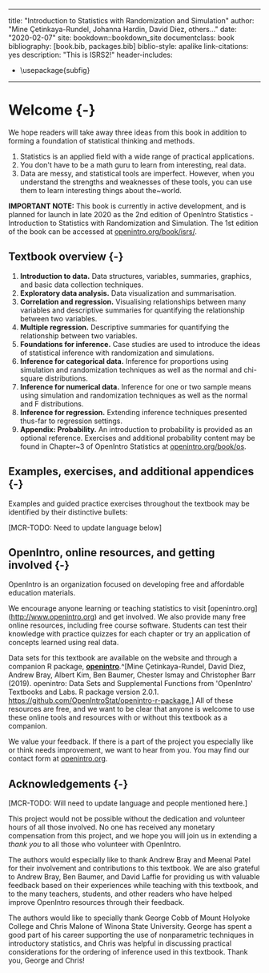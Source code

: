 
--- 
title: "Introduction to Statistics with Randomization and Simulation"
author: "Mine Çetinkaya-Rundel, Johanna Hardin, David Diez, others..."
date: "2020-02-07"
site: bookdown::bookdown_site
documentclass: book
bibliography: [book.bib, packages.bib]
biblio-style: apalike
link-citations: yes
description: "This is ISRS2!"
header-includes:
- \usepackage{subfig}
---

# Welcome {-}

<!--
This book may be downloaded as a free PDF at [openintro.org](http://www.openintro.org).
-->

We hope readers will take away three ideas from this book in addition to forming a foundation of statistical thinking and methods.

1. Statistics is an applied field with a wide range of practical applications.
2. You don't have to be a math guru to learn from interesting, real data.
3. Data are messy, and statistical tools are imperfect. However, when you understand the strengths and weaknesses of these tools, you can use them to learn interesting things about the~world.

**IMPORTANT NOTE:** This book is currently in active development, and is planned for launch in late 2020 as the 2nd edition of OpenIntro Statistics - Introduction to Statistics with Randomization and Simulation. The 1st edition of the book can be accessed at [openintro.org/book/isrs/](https://www.openintro.org/book/isrs/).

## Textbook overview {-}

1. **Introduction to data.** Data structures, variables, summaries, graphics, and basic data collection techniques.
2. **Exploratory data analysis.** Data visualization and summarisation.
3. **Correlation and regression.** Visualising relationships between many variables and descriptive summaries for quantifying the relationship between two variables.
4. **Multiple regression.** Descriptive summaries for quantifying the relationship between two variables.
5. **Foundations for inference.** Case studies are used to introduce the ideas of statistical inference with randomization and simulations. 
6. **Inference for categorical data.** Inference for proportions using simulation and randomization techniques as well as the normal and chi-square distributions.
7. **Inference for numerical data.** Inference for one or two sample means using simulation and randomization techniques as well as the normal and F distributions.
8. **Inference for regression.** Extending inference techniques presented thus-far to regression settings.
7. **Appendix: Probability.** An introduction to probability is provided as an optional reference. Exercises and additional probability content may be found in Chapter~3 of OpenIntro Statistics at [openintro.org/book/os](https://www.openintro.org/book/os/).

## Examples, exercises, and additional appendices {-}

Examples and guided practice exercises throughout the textbook may be identified by their distinctive bullets:

[MCR-TODO: Need to update language below]

<!--
\begin{example}{Large filled bullets signal the start of an example.}
Full solutions to examples are provided and often include an accompanying table or figure.
 \end{example}

\begin{exercise}
Large empty bullets signal to readers that an exercise has been inserted into the text for additional practice and guidance. Solutions for all guided practice exercises are provided in footnotes.\footnote{Full solutions are located down here in the footnote!}
\end{exercise}

Exercises at the end of each chapter are useful for practice or homework assignments. Many of these questions have multiple parts, and solutions to odd-numbered exercises can be found in Appendix~\ref{eoceSolutions}. %These end-of-chapter exercises are also available online in a public question bank at \textbf{openintro.org}, and the available selection is constantly growing based on teacher contributions. Numbered citations in end-of-chapter exercises may be found in Appendix~B.

Probability tables for the normal, $t$, and chi-square distributions are in Appendix~\ref{distributionTables}, and PDF copies of these tables are also available from \href{http://www.openintro.org}{\color{black}\textbf{openintro.org}}.

-->

## OpenIntro, online resources, and getting involved {-}

OpenIntro is an organization focused on developing free and affordable education materials.

We encourage anyone learning or teaching statistics to visit [openintro.org] (http://www.openintro.org) and get involved. We also provide many free online resources, including free course software. Students can test their knowledge with practice quizzes for each chapter or try an application of concepts learned using real data. 

Data sets for this textbook are available on the website and through a companion R package, [**openintro**](http://openintrostat.github.io/openintro-r-package/).^[Mine Çetinkaya-Rundel, David Diez, Andrew Bray, Albert Kim, Ben Baumer, Chester Ismay and Christopher Barr (2019). openintro: Data Sets and Supplemental Functions from 'OpenIntro' Textbooks and Labs. R package version 2.0.1. https://github.com/OpenIntroStat/openintro-r-package.] All of these resources are free, and we want to be clear that anyone is welcome to use these online tools and resources with or without this textbook as a companion.

We value your feedback. If there is a part of the project you especially like or think needs improvement, we want to hear from you. You may find our contact form at [openintro.org](https://www.openintro.org/form/?f=contact).

## Acknowledgements {-}

[MCR-TODO: Will need to update language and people mentioned here.]

This project would not be possible without the dedication and volunteer hours of all those involved. No one has received any monetary compensation from this project, and we hope you will join us in extending a *thank you* to all those who volunteer with OpenIntro.

The authors would especially like to thank Andrew Bray and Meenal Patel for their involvement and contributions to this textbook. We are also grateful to Andrew Bray, Ben Baumer, and David Laffie for providing us with valuable feedback based on their experiences while teaching with this textbook, and to the many teachers, students, and other readers who have helped improve OpenIntro resources through their feedback.

The authors would like to specially thank George Cobb of Mount Holyoke College and Chris Malone of Winona State University. George has spent a good part of his career supporting the use of nonparametric techniques in introductory statistics, and Chris was helpful in discussing practical considerations for the ordering of inference used in this textbook. Thank you, George and Chris!

